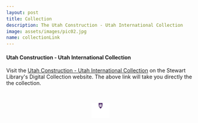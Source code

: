 ```yaml
---
layout: post
title: Collection
description: The Utah Construction - Utah International Collection
image: assets/images/pic02.jpg
name: collectionLink
---
```



<div>
<h4>Utah Construction - Utah International Collection</h4>

<p>Visit the <a href="http://cdm.weber.edu/cdm/search/collection/UCUI!UCUIPHOTO!UCUISYM!ERL!MIN!ED!FEATHER2!HJLAW!MEX2!LEDGER!GE/order/title/ad/asc"><bold>Utah Construction - Utah International Collection</bold></a> on the Stewart Library's Digital Collection website. The above link will take you directly the the collection.</p>

<br>

<a href="https://library.weber.edu/"><img src="/assets/images/logo.png" alt="Stewart Library Logo" width="10%" style="display:block;margin:auto;"></a>

</div>